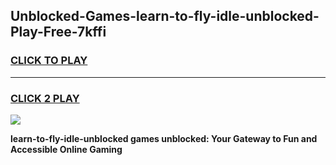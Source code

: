 
## Unblocked-Games-learn-to-fly-idle-unblocked-Play-Free-7kffi
<h3>
<a href="https://premium76.site?title=learn-to-fly-idle-unblocked&ref=10A">CLICK TO PLAY</a></h3>
<hr>

<h3>
<a href="https://premium76.site?title=learn-to-fly-idle-unblocked&ref=10A">CLICK 2 PLAY</a>
  
</h3>

<a href="https://premium76.site?title=learn-to-fly-idle-unblocked&ref=10A"><img src="https://clearcache.store/games.png"></a>


**learn-to-fly-idle-unblocked games unblocked: Your Gateway to Fun and Accessible Online Gaming**
